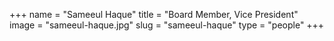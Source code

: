 +++
name = "Sameeul Haque"
title = "Board Member, Vice President"
image = "sameeul-haque.jpg"
slug = "sameeul-haque"
type = "people"
+++
